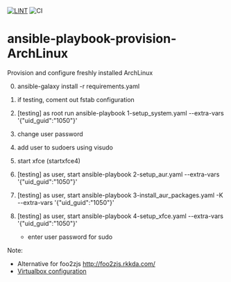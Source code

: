 [![LINT](https://github.com/kentahikaru/ansible-playbook-provision-ArchLinux/actions/workflows/lint.yaml/badge.svg?branch=main)](https://github.com/kentahikaru/ansible-playbook-provision-ArchLinux/actions/workflows/lint.yaml)
![CI](https://github.com/kentahikaru/ansible-playbook-provision-ArchLinux/workflows/CI/badge.svg)

# ansible-playbook-provision-ArchLinux
Provision and configure freshly installed ArchLinux

0. ansible-galaxy install -r requirements.yaml
1. if testing, coment out fstab configuration

2. [testing] as root run ansible-playbook 1-setup_system.yaml --extra-vars '{"uid_guid":"1050"}'

3. change user password
4. add user to sudoers using visudo

5. start xfce (startxfce4)
6. [testing] as user, start ansible-playbook 2-setup_aur.yaml --extra-vars '{"uid_guid":"1050"}'
7. [testing] as user, start ansible-playbook 3-install_aur_packages.yaml -K --extra-vars '{"uid_guid":"1050"}'
8. [testing] as user, start ansible-playbook 4-setup_xfce.yaml --extra-vars '{"uid_guid":"1050"}'
    * enter user password for sudo


Note:
* Alternative for foo2zjs   http://foo2zjs.rkkda.com/
* [Virtualbox configuration](https://www.virtualbox.org/manual/ch08.html)